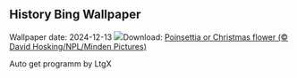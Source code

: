 ## History Bing Wallpaper
Wallpaper date: 2024-12-13
![](https://www.bing.com/th?id=OHR.WildPoinsettia_EN-CA8337663672_UHD.jpg&w=1000)Download: [Poinsettia or Christmas flower (© David Hosking/NPL/Minden Pictures)](https://www.bing.com/th?id=OHR.WildPoinsettia_EN-CA8337663672_UHD.jpg)

Auto get programm by LtgX
